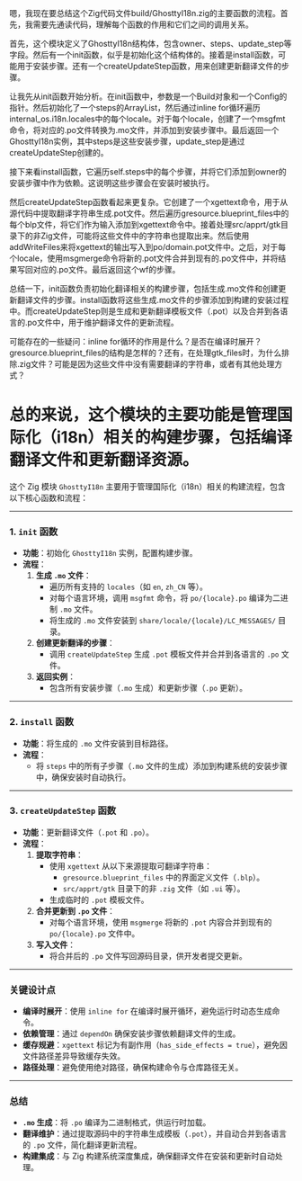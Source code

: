 嗯，我现在要总结这个Zig代码文件build/GhosttyI18n.zig的主要函数的流程。首先，我需要先通读代码，理解每个函数的作用和它们之间的调用关系。

首先，这个模块定义了GhosttyI18n结构体，包含owner、steps、update_step等字段。然后有一个init函数，似乎是初始化这个结构体的。接着是install函数，可能用于安装步骤。还有一个createUpdateStep函数，用来创建更新翻译文件的步骤。

让我先从init函数开始分析。在init函数中，参数是一个Build对象和一个Config的指针。然后初始化了一个steps的ArrayList，然后通过inline for循环遍历internal_os.i18n.locales中的每个locale。对于每个locale，创建了一个msgfmt命令，将对应的.po文件转换为.mo文件，并添加到安装步骤中。最后返回一个GhosttyI18n实例，其中steps是这些安装步骤，update_step是通过createUpdateStep创建的。

接下来看install函数，它遍历self.steps中的每个步骤，并将它们添加到owner的安装步骤中作为依赖。这说明这些步骤会在安装时被执行。

然后createUpdateStep函数看起来更复杂。它创建了一个xgettext命令，用于从源代码中提取翻译字符串生成.pot文件。然后遍历gresource.blueprint_files中的每个blp文件，将它们作为输入添加到xgettext命令中。接着处理src/apprt/gtk目录下的非Zig文件，可能将这些文件中的字符串也提取出来。然后使用addWriteFiles来将xgettext的输出写入到po/domain.pot文件中。之后，对于每个locale，使用msgmerge命令将新的.pot文件合并到现有的.po文件中，并将结果写回对应的.po文件。最后返回这个wf的步骤。

总结一下，init函数负责初始化翻译相关的构建步骤，包括生成.mo文件和创建更新翻译文件的步骤。install函数将这些生成.mo文件的步骤添加到构建的安装过程中。而createUpdateStep则是生成和更新翻译模板文件（.pot）以及合并到各语言的.po文件中，用于维护翻译文件的更新流程。

可能存在的一些疑问：inline for循环的作用是什么？是否在编译时展开？gresource.blueprint_files的结构是怎样的？还有，在处理gtk_files时，为什么排除.zig文件？可能是因为这些文件中没有需要翻译的字符串，或者有其他处理方式？

总的来说，这个模块的主要功能是管理国际化（i18n）相关的构建步骤，包括编译翻译文件和更新翻译资源。
================================================
这个 Zig 模块 `GhosttyI18n` 主要用于管理国际化（i18n）相关的构建流程，包含以下核心函数和流程：

---

### **1. `init` 函数**
- **功能**：初始化 `GhosttyI18n` 实例，配置构建步骤。
- **流程**：
  1. **生成 `.mo` 文件**：
     - 遍历所有支持的 `locales`（如 `en`, `zh_CN` 等）。
     - 对每个语言环境，调用 `msgfmt` 命令，将 `po/{locale}.po` 编译为二进制 `.mo` 文件。
     - 将生成的 `.mo` 文件安装到 `share/locale/{locale}/LC_MESSAGES/` 目录。
  2. **创建更新翻译的步骤**：
     - 调用 `createUpdateStep` 生成 `.pot` 模板文件并合并到各语言的 `.po` 文件。
  3. **返回实例**：
     - 包含所有安装步骤（`.mo` 生成）和更新步骤（`.po` 更新）。

---

### **2. `install` 函数**
- **功能**：将生成的 `.mo` 文件安装到目标路径。
- **流程**：
  - 将 `steps` 中的所有子步骤（`.mo` 文件的生成）添加到构建系统的安装步骤中，确保安装时自动执行。

---

### **3. `createUpdateStep` 函数**
- **功能**：更新翻译文件（`.pot` 和 `.po`）。
- **流程**：
  1. **提取字符串**：
     - 使用 `xgettext` 从以下来源提取可翻译字符串：
       - `gresource.blueprint_files` 中的界面定义文件（`.blp`）。
       - `src/apprt/gtk` 目录下的非 `.zig` 文件（如 `.ui` 等）。
     - 生成临时的 `.pot` 模板文件。
  2. **合并更新到 `.po` 文件**：
     - 对每个语言环境，使用 `msgmerge` 将新的 `.pot` 内容合并到现有的 `po/{locale}.po` 文件中。
  3. **写入文件**：
     - 将合并后的 `.po` 文件写回源码目录，供开发者提交更新。

---

### **关键设计点**
- **编译时展开**：使用 `inline for` 在编译时展开循环，避免运行时动态生成命令。
- **依赖管理**：通过 `dependOn` 确保安装步骤依赖翻译文件的生成。
- **缓存规避**：`xgettext` 标记为有副作用（`has_side_effects = true`），避免因文件路径差异导致缓存失效。
- **路径处理**：避免使用绝对路径，确保构建命令与仓库路径无关。

---

### **总结**
- **`.mo` 生成**：将 `.po` 编译为二进制格式，供运行时加载。
- **翻译维护**：通过提取源码中的字符串生成模板（`.pot`），并自动合并到各语言的 `.po` 文件，简化翻译更新流程。
- **构建集成**：与 Zig 构建系统深度集成，确保翻译文件在安装和更新时自动处理。